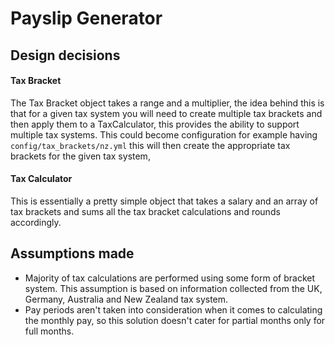 # Payslip Generator


## Design decisions

#### Tax Bracket

The Tax Bracket object takes a range and a multiplier, the idea behind this is
that for a given tax system you will need to create multiple tax brackets and
then apply them to a TaxCalculator, this provides the ability to support
multiple tax systems. This could become configuration for example having
`config/tax_brackets/nz.yml` this will then create the appropriate tax brackets
for the given tax system,

#### Tax Calculator

This is essentially a pretty simple object that takes a salary and an array of
tax brackets and sums all the tax bracket calculations and rounds accordingly.

## Assumptions made
- Majority of tax calculations are performed using some form of bracket system.
  This assumption is based on information collected from the UK, Germany,
  Australia and New Zealand tax system.
- Pay periods aren't taken into consideration when it comes to calculating the
  monthly pay, so this solution doesn't cater for partial months only for
  full months.
